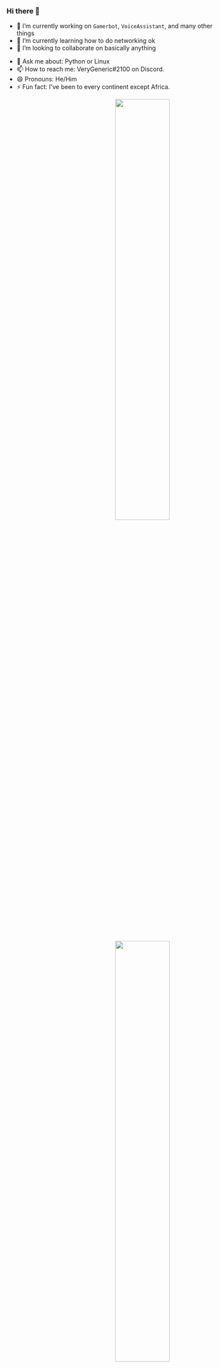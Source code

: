 ### Hi there 👋
<!--
**SomethingGeneric/SomethingGeneric** is a ✨ _special_ ✨ repository because its `README.md` (this file) appears on your GitHub profile.
-->

- 🔭 I’m currently working on `Gamerbot`, `VoiceAssistant`, and many other things
- 🌱 I’m currently learning how to do networking ok
- 👯 I’m looking to collaborate on basically anything
<!-- - 🤔 I’m looking for help with ... -->
- 💬 Ask me about: Python or Linux
- 📫 How to reach me: VeryGeneric#2100 on Discord.
- 😄 Pronouns: He/Him
- ⚡ Fun fact: I've been to every continent except Africa.

<a href="https://github.com/NNBnh">
  <img align="right" width="50%" src="https://github-readme-stats.vercel.app/api?username=SomethingGeneric&theme=dark&show_icons=true)">
  <img align="right" width="50%" src="https://github-readme-streak-stats.herokuapp.com/?user=SomethingGeneric&theme=dark">
</a>
